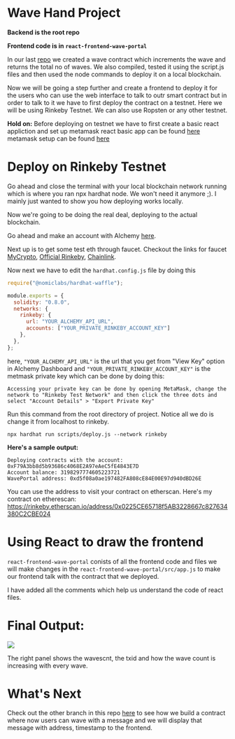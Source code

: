 # Wave Hand Project
**Backend is the root repo**

**Frontend code is in `react-frontend-wave-portal`**

In our last [repo](https://github.com/dakshp07/building-with-buildspace) we created a wave contract which increments the wave and returns the total no of waves. We also compiled, tested it using the script.js files and then used the node commands to deploy it on a local blockchain.

Now we will be going a step further and create a frontend to deploy it for the users who can use the web interface to talk to outr smart contract but in order to talk to it we have to first deploy the contract on a testnet. Here we will be using Rinkeby Testnet. We can also use Ropsten or any other testnet.

**Hold on:** Before deploying on testnet we have to first create a basic react appliction and set up metamask
react basic app can be found [here](https://github.com/buildspace/waveportal-starter-project?utm_source=buildspace.so&utm_medium=buildspace_project)
metamask setup can be found [here](https://metamask.io/download.html?utm_source=buildspace.so&utm_medium=buildspace_project)

# Deploy on Rinkeby Testnet
Go ahead and close the terminal with your local blockchain network running which is where you ran npx hardhat node. We won't need it anymore ;). I mainly just wanted to show you how deploying works locally.

Now we're going to be doing the real deal, deploying to the actual blockchain.

Go ahead and make an account with Alchemy [here](https://alchemy.com/?r=b93d1f12b8828a57?utm_source=buildspace.so&utm_medium=buildspace_project).

Next up is to get some test eth through faucet. Checkout the links for faucet [MyCrypto](https://app.mycrypto.com/faucet?utm_source=buildspace.so&utm_medium=buildspace_project), [Official Rinkeby](https://faucet.rinkeby.io/?utm_source=buildspace.so&utm_medium=buildspace_project), [Chainlink](https://faucets.chain.link/rinkeby?utm_source=buildspace.so&utm_medium=buildspace_project). 

Now next we have to edit the `hardhat.config.js` file by doing this
```js
require("@nomiclabs/hardhat-waffle");

module.exports = {
  solidity: "0.8.0",
  networks: {
    rinkeby: {
      url: "YOUR_ALCHEMY_API_URL",
      accounts: ["YOUR_PRIVATE_RINKEBY_ACCOUNT_KEY"]
    },
  },
};
```
here, `"YOUR_ALCHEMY_API_URL"` is the url that you get from "View Key" option in Alchemy Dashboard
and `"YOUR_PRIVATE_RINKEBY_ACCOUNT_KEY"` is the metmask private key which can be done by doing this:

`Accessing your private key can be done by opening MetaMask, change the network to "Rinkeby Test Network" and then click the three dots and select "Account Details" > "Export Private Key"`

Run this command from the root directory of project. Notice all we do is change it from localhost to rinkeby.

```shell
npx hardhat run scripts/deploy.js --network rinkeby
```
**Here's a sample output:**
```
Deploying contracts with the account: 0xF79A3bb8d5b93686c4068E2A97eAeC5fE4843E7D
Account balance: 3198297774605223721
WavePortal address: 0xd5f08a0ae197482FA808cE84E00E97d940dBD26E
```

You can use the address to visit your contract on etherscan. Here's my contract on etherescan: https://rinkeby.etherscan.io/address/0x0225CE65718f5AB3228667c827634380C2CBE024


# Using React to draw the frontend
`react-frontend-wave-portal` conists of all the frontend code and files
we will make changes in the `react-frontend-wave-portal/src/app.js` to make our frontend talk with the contract that we deployed.

I have added all the comments which help us understand the code of react files.

# Final Output:
<img src="https://i.imgur.com/koMUwKD.png">

The right panel shows the wavescnt, the txid and how the wave count is increasing with every wave.

# What's Next
Check out the other branch in this repo [here](https://github.com/dakshp07/react-wave-portal/tree/wave-with-msg) to see how we build a contract where now users can wave with a message and we will display that message with address, timestamp to the frontend.